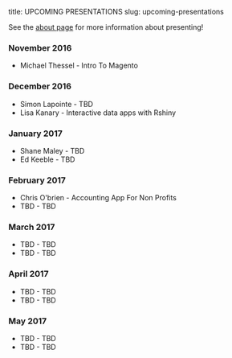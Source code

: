 title: UPCOMING PRESENTATIONS
slug: upcoming-presentations

See the [about page](http://tech-collective.com/about/) for more information
about presenting!

### November 2016
- Michael Thessel - Intro To Magento

### December 2016
- Simon Lapointe - TBD
- Lisa Kanary - Interactive data apps with Rshiny

### January 2017
- Shane Maley - TBD
- Ed Keeble - TBD

### February 2017
- Chris O'brien - Accounting App For Non Profits
- TBD - TBD

### March 2017
- TBD - TBD
- TBD - TBD

### April 2017
- TBD - TBD
- TBD - TBD

### May 2017
- TBD - TBD
- TBD - TBD
